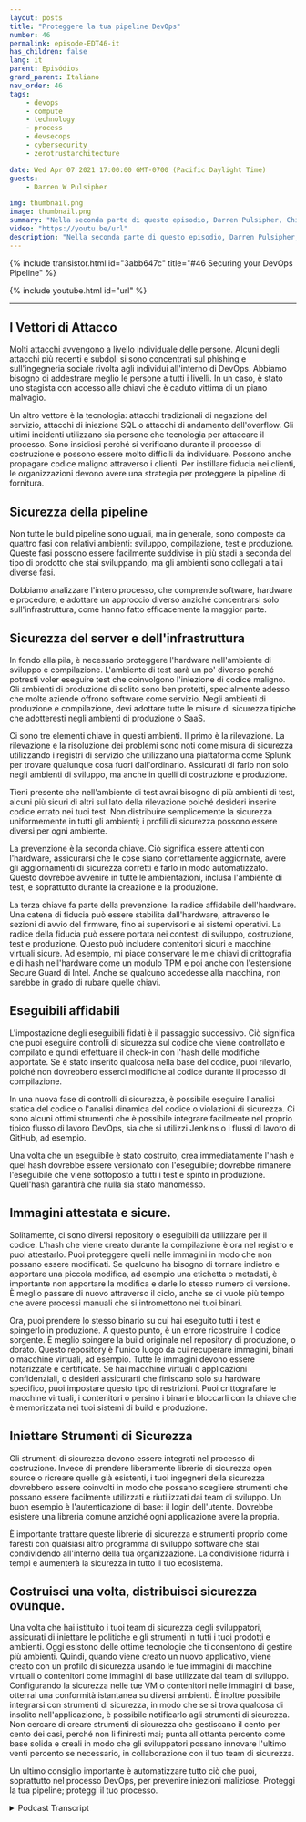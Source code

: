```yaml
---
layout: posts
title: "Proteggere la tua pipeline DevOps"
number: 46
permalink: episode-EDT46-it
has_children: false
lang: it
parent: Episódios
grand_parent: Italiano
nav_order: 46
tags:
    - devops
    - compute
    - technology
    - process
    - devsecops
    - cybersecurity
    - zerotrustarchitecture

date: Wed Apr 07 2021 17:00:00 GMT-0700 (Pacific Daylight Time)
guests:
    - Darren W Pulsipher

img: thumbnail.png
image: thumbnail.png
summary: "Nella seconda parte di questo episodio, Darren Pulsipher, Chief Solution Architect di Intel, fornisce consigli pratici per proteggere ogni fase del DevOps pipeline, incluso la protezione dell'hardware e delle pile software con il hardware radice di fiducia, la scansione di sicurezza, i container/VM attestati ed criptati e altro ancora."
video: "https://youtu.be/url"
description: "Nella seconda parte di questo episodio, Darren Pulsipher, Chief Solution Architect di Intel, fornisce consigli pratici per proteggere ogni fase del DevOps pipeline, incluso la protezione dell'hardware e delle pile software con il hardware radice di fiducia, la scansione di sicurezza, i container/VM attestati ed criptati e altro ancora."
---
```


<div>
{% include transistor.html id="3abb647c" title="#46 Securing your DevOps Pipeline" %}

{% include youtube.html id="url" %}
</div>

---

## I Vettori di Attacco

Molti attacchi avvengono a livello individuale delle persone. Alcuni degli attacchi più recenti e subdoli si sono concentrati sul phishing e sull'ingegneria sociale rivolta agli individui all'interno di DevOps. Abbiamo bisogno di addestrare meglio le persone a tutti i livelli. In un caso, è stato uno stagista con accesso alle chiavi che è caduto vittima di un piano malvagio.

Un altro vettore è la tecnologia: attacchi tradizionali di negazione del servizio, attacchi di iniezione SQL o attacchi di andamento dell'overflow. Gli ultimi incidenti utilizzano sia persone che tecnologia per attaccare il processo. Sono insidiosi perché si verificano durante il processo di costruzione e possono essere molto difficili da individuare. Possono anche propagare codice maligno attraverso i clienti. Per instillare fiducia nei clienti, le organizzazioni devono avere una strategia per proteggere la pipeline di fornitura.

## Sicurezza della pipeline

Non tutte le build pipeline sono uguali, ma in generale, sono composte da quattro fasi con relativi ambienti: sviluppo, compilazione, test e produzione. Queste fasi possono essere facilmente suddivise in più stadi a seconda del tipo di prodotto che stai sviluppando, ma gli ambienti sono collegati a tali diverse fasi.

Dobbiamo analizzare l'intero processo, che comprende software, hardware e procedure, e adottare un approccio diverso anziché concentrarsi solo sull'infrastruttura, come hanno fatto efficacemente la maggior parte.

## Sicurezza del server e dell'infrastruttura

In fondo alla pila, è necessario proteggere l'hardware nell'ambiente di sviluppo e compilazione. L'ambiente di test sarà un po' diverso perché potresti voler eseguire test che coinvolgono l'iniezione di codice maligno. Gli ambienti di produzione di solito sono ben protetti, specialmente adesso che molte aziende offrono software come servizio. Negli ambienti di produzione e compilazione, devi adottare tutte le misure di sicurezza tipiche che adotteresti negli ambienti di produzione o SaaS.

Ci sono tre elementi chiave in questi ambienti. Il primo è la rilevazione. La rilevazione e la risoluzione dei problemi sono noti come misura di sicurezza utilizzando i registri di servizio che utilizzano una piattaforma come Splunk per trovare qualunque cosa fuori dall'ordinario. Assicurati di farlo non solo negli ambienti di sviluppo, ma anche in quelli di costruzione e produzione.

Tieni presente che nell'ambiente di test avrai bisogno di più ambienti di test, alcuni più sicuri di altri sul lato della rilevazione poiché desideri inserire codice errato nei tuoi test. Non distribuire semplicemente la sicurezza uniformemente in tutti gli ambienti; i profili di sicurezza possono essere diversi per ogni ambiente.

La prevenzione è la seconda chiave. Ciò significa essere attenti con l'hardware, assicurarsi che le cose siano correttamente aggiornate, avere gli aggiornamenti di sicurezza corretti e farlo in modo automatizzato. Questo dovrebbe avvenire in tutte le ambientazioni, inclusa l'ambiente di test, e soprattutto durante la creazione e la produzione.

La terza chiave fa parte della prevenzione: la radice affidabile dell'hardware. Una catena di fiducia può essere stabilita dall'hardware, attraverso le sezioni di avvio del firmware, fino ai supervisori e ai sistemi operativi. La radice della fiducia può essere portata nei contesti di sviluppo, costruzione, test e produzione. Questo può includere contenitori sicuri e macchine virtuali sicure. Ad esempio, mi piace conservare le mie chiavi di crittografia e di hash nell'hardware come un modulo TPM e poi anche con l'estensione Secure Guard di Intel. Anche se qualcuno accedesse alla macchina, non sarebbe in grado di rubare quelle chiavi.

## Eseguibili affidabili

L'impostazione degli eseguibili fidati è il passaggio successivo. Ciò significa che puoi eseguire controlli di sicurezza sul codice che viene controllato e compilato e quindi effettuare il check-in con l'hash delle modifiche apportate. Se è stato inserito qualcosa nella base del codice, puoi rilevarlo, poiché non dovrebbero esserci modifiche al codice durante il processo di compilazione.

In una nuova fase di controlli di sicurezza, è possibile eseguire l'analisi statica del codice o l'analisi dinamica del codice o violazioni di sicurezza. Ci sono alcuni ottimi strumenti che è possibile integrare facilmente nel proprio tipico flusso di lavoro DevOps, sia che si utilizzi Jenkins o i flussi di lavoro di GitHub, ad esempio.

Una volta che un eseguibile è stato costruito, crea immediatamente l'hash e quel hash dovrebbe essere versionato con l'eseguibile; dovrebbe rimanere l'eseguibile che viene sottoposto a tutti i test e spinto in produzione. Quell'hash garantirà che nulla sia stato manomesso.

## Immagini attestata e sicure.

Solitamente, ci sono diversi repository o eseguibili da utilizzare per il codice. L'hash che viene creato durante la compilazione è ora nel registro e puoi attestarlo. Puoi proteggere quelli nelle immagini in modo che non possano essere modificati. Se qualcuno ha bisogno di tornare indietro e apportare una piccola modifica, ad esempio una etichetta o metadati, è importante non apportare la modifica e darle lo stesso numero di versione. È meglio passare di nuovo attraverso il ciclo, anche se ci vuole più tempo che avere processi manuali che si intromettono nei tuoi binari.

Ora, puoi prendere lo stesso binario su cui hai eseguito tutti i test e spingerlo in produzione. A questo punto, è un errore ricostruire il codice sorgente. È meglio spingere la build originale nel repository di produzione, o dorato. Questo repository è l'unico luogo da cui recuperare immagini, binari o macchine virtuali, ad esempio. Tutte le immagini devono essere notarizzate e certificate. Se hai macchine virtuali o applicazioni confidenziali, o desideri assicurarti che finiscano solo su hardware specifico, puoi impostare questo tipo di restrizioni. Puoi crittografare le macchine virtuali, i contenitori o persino i binari e bloccarli con la chiave che è memorizzata nei tuoi sistemi di build e produzione.

## Iniettare Strumenti di Sicurezza

Gli strumenti di sicurezza devono essere integrati nel processo di costruzione. Invece di prendere liberamente librerie di sicurezza open source o ricreare quelle già esistenti, i tuoi ingegneri della sicurezza dovrebbero essere coinvolti in modo che possano scegliere strumenti che possano essere facilmente utilizzati e riutilizzati dai team di sviluppo. Un buon esempio è l'autenticazione di base: il login dell'utente. Dovrebbe esistere una libreria comune anziché ogni applicazione avere la propria.

È importante trattare queste librerie di sicurezza e strumenti proprio come faresti con qualsiasi altro programma di sviluppo software che stai condividendo all'interno della tua organizzazione. La condivisione ridurrà i tempi e aumenterà la sicurezza in tutto il tuo ecosistema.

## Costruisci una volta, distribuisci sicurezza ovunque.

Una volta che hai istituito i tuoi team di sicurezza degli sviluppatori, assicurati di iniettare le politiche e gli strumenti in tutti i tuoi prodotti e ambienti. Oggi esistono delle ottime tecnologie che ti consentono di gestire più ambienti. Quindi, quando viene creato un nuovo applicativo, viene creato con un profilo di sicurezza usando le tue immagini di macchine virtuali o contenitori come immagini di base utilizzate dai team di sviluppo. Configurando la sicurezza nelle tue VM o contenitori nelle immagini di base, otterrai una conformità istantanea su diversi ambienti. È inoltre possibile integrarsi con strumenti di sicurezza, in modo che se si trova qualcosa di insolito nell'applicazione, è possibile notificarlo agli strumenti di sicurezza. Non cercare di creare strumenti di sicurezza che gestiscano il cento per cento dei casi, perché non li finiresti mai; punta all'ottanta percento come base solida e creali in modo che gli sviluppatori possano innovare l'ultimo venti percento se necessario, in collaborazione con il tuo team di sicurezza.

Un ultimo consiglio importante è automatizzare tutto ciò che puoi, soprattutto nel processo DevOps, per prevenire iniezioni maliziose. Proteggi la tua pipeline; proteggi il tuo processo.



<details>
<summary> Podcast Transcript </summary>

<p></p>

</details>

